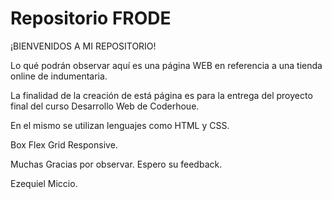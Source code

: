# Repositorio FRODE

¡BIENVENIDOS A MI REPOSITORIO!

Lo qué podrán observar aquí es una página WEB en referencia a una tienda online de indumentaria.

La finalidad de la creación de está página es para la entrega del proyecto final del curso Desarrollo Web de Coderhoue.

En el mismo se utilizan lenguajes como HTML y CSS.

Box
Flex
Grid
Responsive. 

Muchas Gracias por observar. Espero su feedback. 

Ezequiel Miccio.